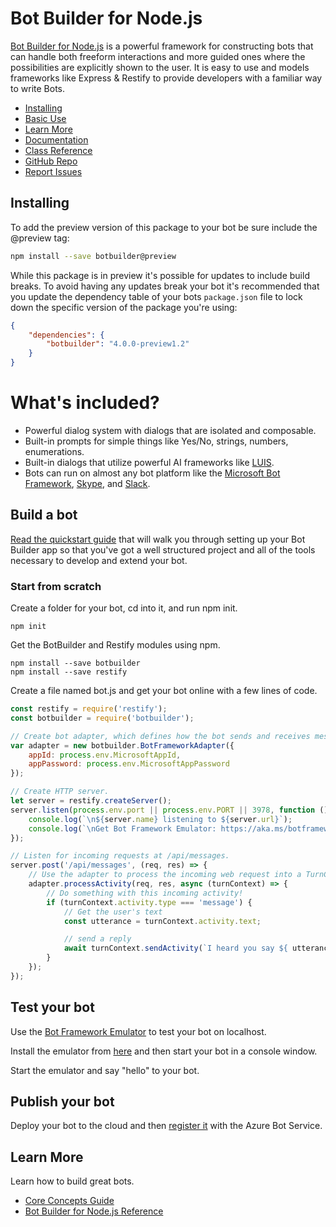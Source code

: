 # Bot Builder for Node.js
[Bot Builder for Node.js](http://docs.botframework.com/builder/node/overview/) is a powerful framework for constructing bots that can handle both freeform interactions and more guided ones where the possibilities are explicitly shown to the user. It is easy to use and models frameworks like Express & Restify to provide developers with a familiar way to write Bots.

- [Installing](#installing)
- [Basic Use](#build-a-bot)
- [Learn More](#learn-more)
- [Documentation](https://docs.microsoft.com/en-us/azure/bot-service/bot-service-overview-introduction?view=azure-bot-service-4.0)
- [Class Reference](https://docs.microsoft.com/en-us/javascript/api/botbuilder/)
- [GitHub Repo](https://github.com/Microsoft/botbuilder-js)
- [Report Issues](https://github.com/Microsoft/botbuilder-js/issues)

## Installing
To add the preview version of this package to your bot be sure include the @preview tag:

```bash
npm install --save botbuilder@preview
```

While this package is in preview it's possible for updates to include build breaks. To avoid having any updates break your bot it's recommended that you update the dependency table of your bots `package.json` file to lock down the specific version of the package you're using:

```JSON
{
    "dependencies": {
        "botbuilder": "4.0.0-preview1.2"
    }
}
```

# What's included?
* Powerful dialog system with dialogs that are isolated and composable.
* Built-in prompts for simple things like Yes/No, strings, numbers, enumerations.
* Built-in dialogs that utilize powerful AI frameworks like [LUIS](http://luis.ai).
* Bots can run on almost any bot platform like the [Microsoft Bot Framework](http://botframework.com), [Skype](http://skype.com), and [Slack](http://slack.com).

## Build a bot
[Read the quickstart guide](https://docs.microsoft.com/en-us/azure/bot-service/javascript/bot-builder-javascript-quickstart?view=azure-bot-service-4.0) 
that will walk you through setting up your Bot Builder app so that you've got a well structured project and
all of the tools necessary to develop and extend your bot.
 
### Start from scratch
Create a folder for your bot, cd into it, and run npm init.

```
npm init
```
    
Get the BotBuilder and Restify modules using npm.

```
npm install --save botbuilder
npm install --save restify
```
    
Create a file named bot.js and get your bot online with a few lines of code.
 
```javascript
const restify = require('restify');
const botbuilder = require('botbuilder');

// Create bot adapter, which defines how the bot sends and receives messages.
var adapter = new botbuilder.BotFrameworkAdapter({
    appId: process.env.MicrosoftAppId,
    appPassword: process.env.MicrosoftAppPassword
});

// Create HTTP server.
let server = restify.createServer();
server.listen(process.env.port || process.env.PORT || 3978, function () {
    console.log(`\n${server.name} listening to ${server.url}`);
    console.log(`\nGet Bot Framework Emulator: https://aka.ms/botframework-emulator`);
});

// Listen for incoming requests at /api/messages.
server.post('/api/messages', (req, res) => {
    // Use the adapter to process the incoming web request into a TurnContext object.
    adapter.processActivity(req, res, async (turnContext) => {
        // Do something with this incoming activity!
        if (turnContext.activity.type === 'message') {            
            // Get the user's text
            const utterance = turnContext.activity.text;

            // send a reply
            await turnContext.sendActivity(`I heard you say ${ utterance }`);
        }
    });
});
```

## Test your bot
Use the [Bot Framework Emulator](https://docs.microsoft.com/en-us/azure/bot-service/bot-service-debug-emulator?view=azure-bot-service-4.0) to test your bot on localhost. 

Install the emulator from [here](https://aka.ms/botframework-emulator) and then start your bot in a console window.
    
Start the emulator and say "hello" to your bot.

## Publish your bot
Deploy your bot to the cloud and then [register it](https://docs.microsoft.com/en-us/azure/bot-service/bot-service-quickstart?view=azure-bot-service-4.0) with the Azure Bot Service.

## Learn More
Learn how to build great bots.

* [Core Concepts Guide](http://docs.botframework.com/builder/node/guides/core-concepts/)
* [Bot Builder for Node.js Reference](https://docs.microsoft.com/en-us/javascript/api/botbuilder/)
